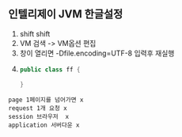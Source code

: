 ## 인텔리제이 JVM 한글설정
1. shift shift
2. VM 검색 -> VM옵션 편집
3. 창이 열리면 -Dfile.encoding=UTF-8 입력후 재실행
4. ```java
   public class ff {
        
   }

```
page 1페이지를 넘어가면 x
request 1개 요청 x
session 브라우저  x
application 서버다운 x